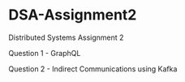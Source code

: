 # DSA-Assignment2
Distributed Systems Assignment 2

Question 1 - GraphQL



Question 2 - Indirect Communications using Kafka
